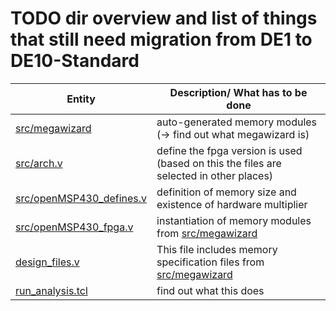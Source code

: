 # TODO dir overview and list of things that still need migration from DE1 to DE10-Standard

| Entity | Description/ What has to be done |
| ------ | -------------------------------- |
| [src/megawizard](src/megawizard) | auto-generated memory modules (-> find out what megawizard is) |
| [src/arch.v](src/arch.v) | define the fpga version is used (based on this the files are selected in other places) |
| [src/openMSP430_defines.v](src/openMSP430_defines.v) | definition of memory size and existence of hardware multiplier |
| [src/openMSP430_fpga.v](src/openMSP430_fpga.v) | instantiation of memory modules from [src/megawizard](src/megawizard) |
| [design_files.v](design_files.v) | This file includes memory specification files from [src/megawizard](src/megawizard) |
| [run_analysis.tcl](run_analysis.tcl) | find out what this does |

